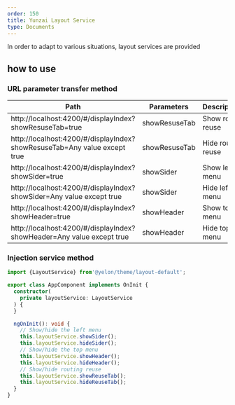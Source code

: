 ```yaml
---
order: 150
title: Yunzai Layout Service
type: Documents
---
```


In order to adapt to various situations, layout services are provided

## how to use

### URL parameter transfer method

| Path | Parameters | Description |
|-|-|-|
| http://localhost:4200/#/displayIndex?showResuseTab=true | showResuseTab | Show route reuse |
| http://localhost:4200/#/displayIndex?showResuseTab=Any value except true | showResuseTab | Hide route reuse |
| http://localhost:4200/#/displayIndex?showSider=true | showSider | Show left menu |
| http://localhost:4200/#/displayIndex?showSider=Any value except true | showSider | Hide left menu |
| http://localhost:4200/#/displayIndex?showHeader=true | showHeader | Show top menu |
| http://localhost:4200/#/displayIndex?showHeader=Any value except true | showHeader | Hide top menu |

### Injection service method

```ts
import {LayoutService} from'@yelon/theme/layout-default';

export class AppComponent implements OnInit {
  constructor(
    private layoutService: LayoutService
  ) {
  }

  ngOnInit(): void {
    // Show/hide the left menu
    this.layoutService.showSider();
    this.layoutService.hideSider();
    // Show/hide the top menu
    this.layoutService.showHeader();
    this.layoutService.hideHeader();
    // Show/hide routing reuse
    this.layoutService.showReuseTab();
    this.layoutService.hideReuseTab();
  }
}
```
